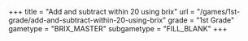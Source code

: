 +++
title = "Add and subtract within 20 using brix"
url = "/games/1st-grade/add-and-subtract-within-20-using-brix"
grade = "1st Grade"
gametype = "BRIX_MASTER"
subgametype = "FILL_BLANK"
+++
